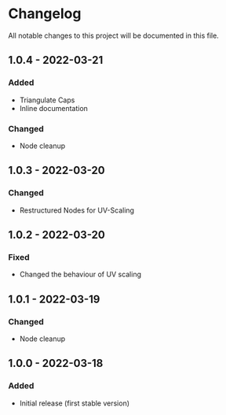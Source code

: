 # Changelog

All notable changes to this project will be documented in this file.

## 1.0.4 - 2022-03-21
### Added
- Triangulate Caps
- Inline documentation

### Changed
- Node cleanup

## 1.0.3 - 2022-03-20
### Changed
- Restructured Nodes for UV-Scaling

## 1.0.2 - 2022-03-20
### Fixed
- Changed the behaviour of UV scaling

## 1.0.1 - 2022-03-19
### Changed
- Node cleanup

## 1.0.0 - 2022-03-18
### Added
- Initial release (first stable version)
